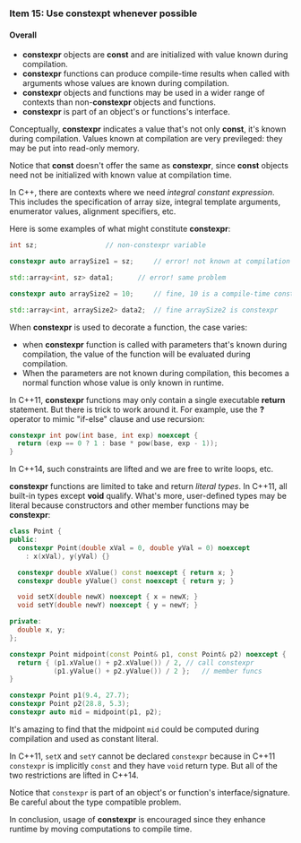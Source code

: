 ### Item 15: Use **constexpt** whenever possible


#### Overall
- **constexpr** objects are **const** and are initialized with value known during compilation.
- **constexpr** functions can produce compile-time results when called with arguments whose values are known during compilation.
- **constexpr** objects and functions may be used in a wider range of contexts than non-**constexpr** objects and functions.
- **constexpr** is part of an object's or functions's interface.

Conceptually, **constexpr** indicates a value that's not only **const**, it's known during compilation. Values known at compilation are very previleged: they may be put into read-only memory.

Notice that **const** doesn't offer the same as **constexpr**, since **const** objects need not be initialized with known value at compilation time.


In C++, there are contexts where we need *integral constant expression*. This includes the specification of array size, integral template arguments, enumerator values, alignment specifiers, etc.

Here is some examples of what might constitute **constexpr**:

```CPP
int sz;					// non-constexpr variable

constexpr auto arraySize1 = sz;		// error! not known at compilation

std::array<int, sz> data1;		// error! same problem

constexpr auto arraySize2 = 10;		// fine, 10 is a compile-time constant

std::array<int, arraySize2> data2;	// fine arraySize2 is constexpr
```

When **constexpr** is used to decorate a function, the case varies:

- when **constexpr** function is called with parameters that's known during compilation, the value of the function will be evaluated during compilation.
- When the parameters are not known during compilation, this becomes a normal function whose value is only known in runtime.

In C++11, **constexpr** functions may only contain a single executable **return** statement. But there is trick to work around it. For example, use the **?** operator to mimic "if-else" clause and use recursion:

```CPP
constexpr int pow(int base, int exp) noexcept {
  return (exp == 0 ? 1 : base * pow(base, exp - 1));
}
```

In C++14, such constraints are lifted and we are free to write loops, etc.

**constexpr** functions are limited to take and return *literal types*. In C++11, all built-in types except **void** qualify. What's more, user-defined types may be literal because constructors and other member functions may be **constexpr**:

```CPP
class Point {
public:
  constexpr Point(double xVal = 0, double yVal = 0) noexcept
    : x(xVal), y(yVal) {}

  constexpr double xValue() const noexcept { return x; }
  constexpr double yValue() const noexcept { return y; }

  void setX(double newX) noexcept { x = newX; }
  void setY(double newY) noexcept { y = newY; }

private:
  double x, y;
};

constexpr Point midpoint(const Point& p1, const Point& p2) noexcept {
  return { (p1.xValue() + p2.xValue()) / 2,	// call constexpr
           (p1.yValue() + p2.yValue()) / 2 };	// member funcs
}

constexpr Point p1(9.4, 27.7);
constexpr Point p2(28.8, 5.3);
constexpr auto mid = midpoint(p1, p2); 
```

It's amazing to find that the midpoint `mid` could be computed during compilation and used as constant literal. 

In C++11, `setX` and `setY` cannot be declared `constexpr` because in C++11 `constexpr` is implicitly `const` and they have `void` return type. But all of the two restrictions are lifted in C++14.

Notice that `constexpr` is part of an object's or function's interface/signature. Be careful about the type compatible problem.

In conclusion, usage of **constexpr** is encouraged since they enhance runtime by moving computations to compile time.